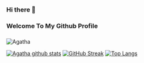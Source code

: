 ### Hi there 👋
### Welcome To My Github Profile
###

![Agatha](https://user-images.githubusercontent.com/88697142/183978766-a1720652-00d5-42c4-99ad-3721288ff036.png)


[![Agatha github stats](https://github-readme-stats.vercel.app/api?username=agathasenpai&show_icons=true&count_private=true&include_all_commits=true&theme=cobalt)](https://github.com/anuraghazra/github-readme-stats) 
[![GitHub Streak](https://github-readme-streak-stats.herokuapp.com?user=agathasenpai&theme=dark&hide_border=true)](https://git.io/streak-stats)
[![Top Langs](https://github-readme-stats.vercel.app/api/top-langs/?username=agathasenpai&layout=compact&theme=cobalt)](https://github.com/anuraghazra/github-readme-stats)

 



